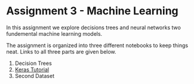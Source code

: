 <h1>Assignment 3 - Machine Learning</h1>
<p>In this assignment we explore decisions trees and neural networks two fundemental machine learning  models.</p>
<p>The assignment is organized into three different notebooks to keep things neat.  Links to all three parts are given below.</p>
<ol>
<li><a>Decision Trees</a></li>
<li><a href="https://github.com/df424/drexel_INFO-T780/blob/master/learning/keras_tut.ipynb">Keras Tutorial</a></li>
<li><a>Second Dataset</a></li>
</ol>
